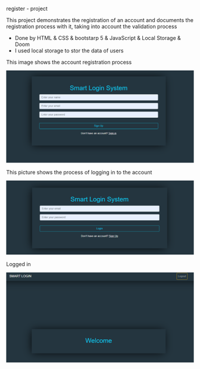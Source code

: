 register - project

This project demonstrates the registration of an account and documents the registration process with it, taking into account the validation process


* Done by HTML & CSS & bootstarp 5 & JavaScript & Local Storage & Doom 
* I used local storage to stor the data of users

This image shows the account registration process

![This is an image](img/Capture1.PNG)



This picture shows the process of logging in to the account

![This is an image](img/Capture2.PNG)



Logged in

![This is an image](img/Capture3.PNG)


